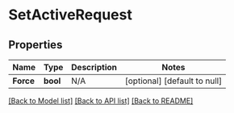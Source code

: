 # SetActiveRequest

## Properties
Name | Type | Description | Notes
------------ | ------------- | ------------- | -------------
**Force** | **bool** | N/A | [optional] [default to null]

[[Back to Model list]](../README.md#documentation-for-models) [[Back to API list]](../README.md#documentation-for-api-endpoints) [[Back to README]](../README.md)


